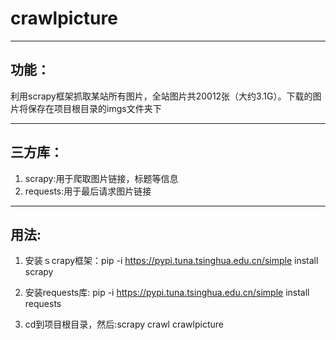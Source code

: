 # crawlpicture
---------

## 功能：

利用scrapy框架抓取某站所有图片，全站图片共20012张（大约3.1G）。下载的图片将保存在项目根目录的imgs文件夹下

--------

## 三方库：
1. scrapy:用于爬取图片链接，标题等信息
2. requests:用于最后请求图片链接

--------

## 用法:

1. 安装ｓcrapy框架：pip -i https://pypi.tuna.tsinghua.edu.cn/simple install scrapy

2. 安装requests库: pip -i https://pypi.tuna.tsinghua.edu.cn/simple install requests

3. cd到项目根目录，然后:scrapy crawl crawlpicture

